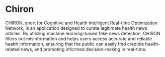 # Chiron

CHIRON, short for Cognitive and Health Intelligent Real-time Optimization Network, is an application designed to curate legitimate health news articles. By utilizing machine learning-based fake news detection, CHIRON filters out misinformation and helps users access accurate and reliable health information, ensuring that the public can easily find credible health-related news, and promoting informed decision-making in real-time.
